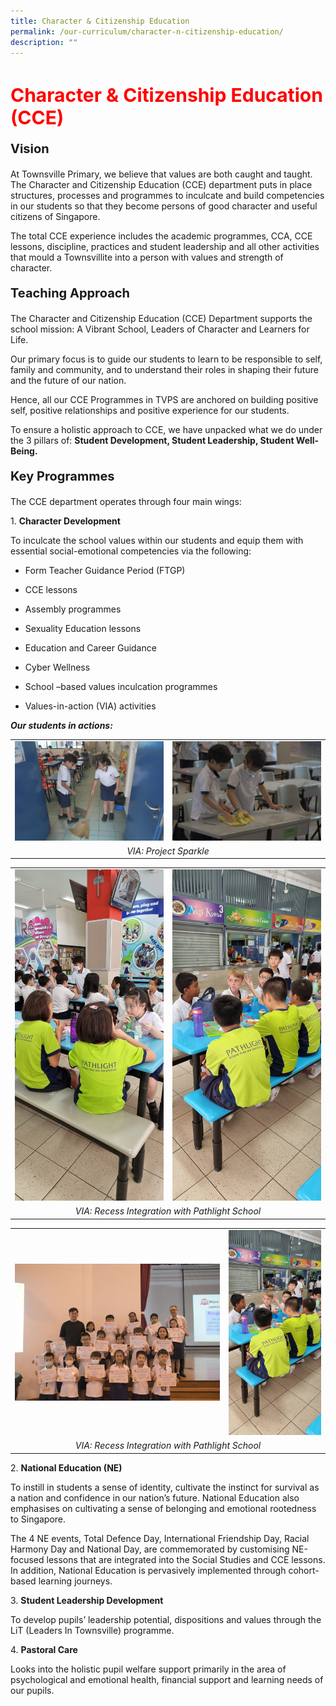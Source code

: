 ```yaml
---
title: Character & Citizenship Education
permalink: /our-curriculum/character-n-citizenship-education/
description: ""
---
```

<h1 style="color:red;font-size:30px">Character &amp; Citizenship Education (CCE)</h1>

<p style="font-size:20px"><strong>Vision</strong></p>
At Townsville Primary, we believe that values are both caught and taught. The Character and Citizenship Education (CCE) department puts in place structures, processes and programmes to inculcate and build competencies in our students so that they become persons of good character and useful citizens of Singapore.

The total CCE experience includes the academic programmes, CCA, CCE lessons, discipline, practices and student leadership and all other activities that mould a Townsvillite into a person with values and strength of character.

<p style="font-size:20px"><strong>Teaching Approach</strong></p>
The Character and Citizenship Education (CCE) Department supports the school mission: A Vibrant School, Leaders of Character and Learners for Life.&nbsp;&nbsp;

Our primary focus is to guide our students to learn to be responsible to self, family and community, and to understand their roles in shaping their future and the future of our nation.&nbsp;&nbsp;

Hence, all our CCE Programmes in TVPS are anchored on building positive self, positive relationships and positive experience for our students.

To ensure a holistic approach to CCE, we have unpacked what we do under the 3 pillars of: **Student Development, Student Leadership, Student Well-Being.**

<p style="font-size:20px"><strong>Key Programmes</strong></p>
The CCE department operates through four main wings:

1\. <b>Character Development</b>

To inculcate the school values within our students and equip them with essential social-emotional competencies via the following:&nbsp;

*   Form Teacher Guidance Period (FTGP)
    
*   CCE lessons
    
*   Assembly programmes
    
*   Sexuality Education lessons
    
*   Education and Career Guidance
    
*   Cyber Wellness
    
*   School –based values inculcation programmes
    
*   Values-in-action (VIA) activities

***Our students in actions:***
<table>
<tbody>
  <tr>
    <td>
			<img src="/images/CCE/charcitied6.jpg"></td>
		<td><img src="/images/CCE/charcitied5.jpg"></td>
  </tr>
  <tr>
		<td style="text-align: center" colspan="2"><i>VIA: Project Sparkle</i></td>
  </tr>
</tbody>
</table>

<table>
<tbody>
  <tr>
    <td>
			<img src="/images/CCE/charcitied1.png"></td>
		<td><img src="/images/CCE/charcitied12.png"></td>
  </tr>
  <tr>
		<td style="text-align: center" colspan="2"><i>VIA: Recess Integration with Pathlight School</i></td>
  </tr>
</tbody>
</table>

<table>
<tbody>
  <tr>
    <td>
			<img src="/images/CCE/charcitied2.jpg"></td>
		<td><img src="/images/CCE/charcitied12.png"></td>
  </tr>
  <tr>
		<td style="text-align: center" colspan="2"><i>VIA: Recess Integration with Pathlight School</i></td>
  </tr>
</tbody>
</table>

2\. **National Education (NE)**

To instill in students a sense of identity, cultivate the instinct for survival as a nation and confidence in our nation’s future. National Education also emphasises on cultivating a sense of belonging and emotional rootedness to Singapore.

The 4 NE events, Total Defence Day, International Friendship Day, Racial Harmony Day and National Day, are commemorated by customising NE-focused lessons that are integrated into the Social Studies and CCE lessons. In addition, National Education is pervasively implemented through cohort-based learning journeys.

3\. **Student Leadership Development**&nbsp;

To develop pupils’ leadership potential, dispositions and values through the LiT (Leaders In Townsville) programme.&nbsp;

4\. <strong>Pastoral Care</strong>

Looks into the holistic pupil welfare support primarily in the area of psychological and emotional health, financial support and learning needs of our pupils.